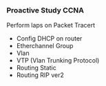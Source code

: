 ### Proactive Study CCNA 
Perform laps on Packet Tracert
- Config DHCP on router
- Etherchannel Group
- Vlan
- VTP (Vlan Trunking Protocol)
- Routing Static
- Routing RIP ver2


